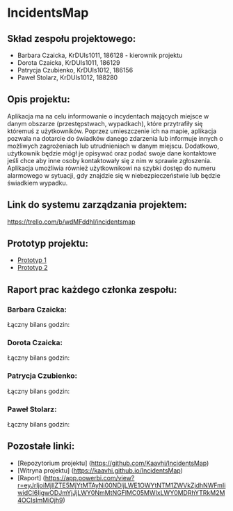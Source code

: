 # IncidentsMap

## Skład zespołu projektowego:
* Barbara Czaicka, KrDUIs1011, 186128 - kierownik projektu
* Dorota Czaicka, KrDUIs1011, 186129
* Patrycja Czubienko, KrDUIs1012, 186156
* Paweł Stolarz, KrDUIs1012, 188280

## Opis projektu:
Aplikacja ma na celu informowanie o incydentach mających miejsce w danym obszarze (przestępstwach, wypadkach), które przytrafiły się któremuś z użytkowników. Poprzez umieszczenie ich na mapie, aplikacja pozwala na dotarcie do świadków danego zdarzenia lub informuje innych o możliwych zagrożeniach lub utrudnieniach w danym miejscu. Dodatkowo, użytkownik będzie mógł je opisywać oraz podać swoje dane kontaktowe jeśli chce aby inne osoby kontaktowały się z nim w sprawie zgłoszenia.
Aplikacja umożliwia również użytkownikowi na szybki dostęp do numeru alarmowego w sytuacji, gdy znajdzie się w niebezpieczeństwie lub będzie świadkiem wypadku.

## Link do systemu zarządzania projektem:
https://trello.com/b/wdMFddhl/incidentsmap

## Prototyp projektu:
* [Prototyp 1](https://marvelapp.com/47b7bia)
* [Prototyp 2](https://marvelapp.com/47bh6cb/screen/42267313)

## Raport prac każdego członka zespołu:
### Barbara Czaicka:

Łączny bilans godzin:

### Dorota Czaicka:

Łączny bilans godzin:

### Patrycja Czubienko:

Łączny bilans godzin:

### Paweł Stolarz:

Łączny bilans godzin:


## Pozostałe linki:
* [Repozytorium projektu] (https://github.com/Kaavhi/IncidentsMap)
* [Witryna projektu] (https://kaavhi.github.io/IncidentsMap)
* [Raport] (https://app.powerbi.com/view?r=eyJrIjoiMjllZTE5MjYtMTAyNi00NDljLWE1OWYtNTM1ZWVkZjdhNWFmIiwidCI6IjgwODJmYjJjLWY0NmMtNGFlMC05MWIxLWY0MDRhYTRkM2M4OCIsImMiOjh9)